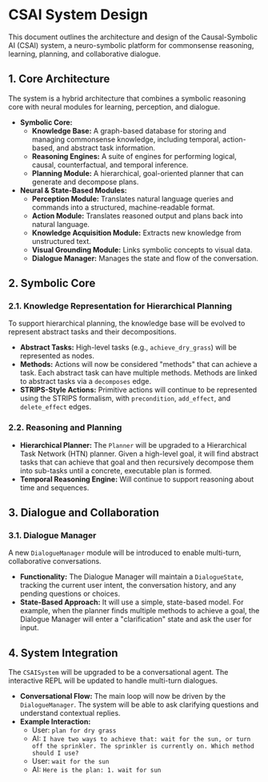 # CSAI System Design

This document outlines the architecture and design of the Causal-Symbolic AI (CSAI) system, a neuro-symbolic platform for commonsense reasoning, learning, planning, and collaborative dialogue.

## 1. Core Architecture

The system is a hybrid architecture that combines a symbolic reasoning core with neural modules for learning, perception, and dialogue.

*   **Symbolic Core:**
    *   **Knowledge Base:** A graph-based database for storing and managing commonsense knowledge, including temporal, action-based, and abstract task information.
    *   **Reasoning Engines:** A suite of engines for performing logical, causal, counterfactual, and temporal inference.
    *   **Planning Module:** A hierarchical, goal-oriented planner that can generate and decompose plans.
*   **Neural & State-Based Modules:**
    *   **Perception Module:** Translates natural language queries and commands into a structured, machine-readable format.
    *   **Action Module:** Translates reasoned output and plans back into natural language.
    *   **Knowledge Acquisition Module:** Extracts new knowledge from unstructured text.
    *   **Visual Grounding Module:** Links symbolic concepts to visual data.
    *   **Dialogue Manager:** Manages the state and flow of the conversation.

## 2. Symbolic Core

### 2.1. Knowledge Representation for Hierarchical Planning

To support hierarchical planning, the knowledge base will be evolved to represent abstract tasks and their decompositions.

*   **Abstract Tasks:** High-level tasks (e.g., `achieve_dry_grass`) will be represented as nodes.
*   **Methods:** Actions will now be considered "methods" that can achieve a task. Each abstract task can have multiple methods. Methods are linked to abstract tasks via a `decomposes` edge.
*   **STRIPS-Style Actions:** Primitive actions will continue to be represented using the STRIPS formalism, with `precondition`, `add_effect`, and `delete_effect` edges.

### 2.2. Reasoning and Planning

*   **Hierarchical Planner:** The `Planner` will be upgraded to a Hierarchical Task Network (HTN) planner. Given a high-level goal, it will find abstract tasks that can achieve that goal and then recursively decompose them into sub-tasks until a concrete, executable plan is formed.
*   **Temporal Reasoning Engine:** Will continue to support reasoning about time and sequences.

## 3. Dialogue and Collaboration

### 3.1. Dialogue Manager

A new `DialogueManager` module will be introduced to enable multi-turn, collaborative conversations.

*   **Functionality:** The Dialogue Manager will maintain a `DialogueState`, tracking the current user intent, the conversation history, and any pending questions or choices.
*   **State-Based Approach:** It will use a simple, state-based model. For example, when the planner finds multiple methods to achieve a goal, the Dialogue Manager will enter a "clarification" state and ask the user for input.

## 4. System Integration

The `CSAISystem` will be upgraded to be a conversational agent. The interactive REPL will be updated to handle multi-turn dialogues.

*   **Conversational Flow:** The main loop will now be driven by the `DialogueManager`. The system will be able to ask clarifying questions and understand contextual replies.
*   **Example Interaction:**
    *   User: `plan for dry grass`
    *   AI: `I have two ways to achieve that: wait for the sun, or turn off the sprinkler. The sprinkler is currently on. Which method should I use?`
    *   User: `wait for the sun`
    *   AI: `Here is the plan: 1. wait for sun`
